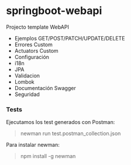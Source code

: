 # springboot-webapi
Projecto template WebAPI

* Ejemplos GET/POST/PATCH/UPDATE/DELETE
* Errores Custom
* Actuators Custom
* Configuración
* i18n
* JPA
* Validacion
* Lombok
* Documentación Swagger
* Seguridad

### Tests

Ejecutamos los test generados con Postman:
>newman run test.postman_collection.json

Para instalar newman:
>npm install -g newman